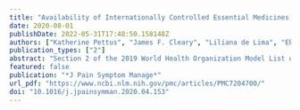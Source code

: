```yaml
---
title: "Availability of Internationally Controlled Essential Medicines in the COVID-19 Pandemic"
date: 2020-08-01
publishDate: 2022-05-31T17:48:50.158148Z
authors: ["Katherine Pettus", "James F. Cleary", "Liliana de Lima", "Ebtesam Ahmed", "Lukas Radbruch"]
publication_types: ["2"]
abstract: "Section 2 of the 2019 World Health Organization Model List of Essential Medicines includes opioid analgesics formulations commonly used for the control of pain and respiratory distress, as well as sedative and anxiolytic substances such as midazolam and diazepam. These medicines, essential to palliative care, are regulated under the international drug control conventions overseen by United Nations specialized agencies and treaty bodies and under national drug control laws. Those national laws and regulations directly affect bedside availability of Internationally Controlled Essential Medicines (ICEMs). The complex interaction between national regulatory systems and global supply chains (now impacted by COVID-19 pandemic) directly affects bedside availability of ICEMs and patient care. Despite decades of global civil society advocacy in the United Nations system, ICEMs have remained chronically unavailable, inaccessible, and unaffordable in low- and-middle-income countries, and there are recent reports of shortages in high-income countries as well. The most prevalent symptoms in COVID-19 are breathlessness, cough, drowsiness, anxiety, agitation, and delirium. Frequently used medicines include opioids such as morphine or fentanyl and midazolam, all of them listed as ICEMs. This paper describes the issues related to the lack of availability and limited access to ICEMs during the COVID-19 pandemic in both intensive and palliative care patients in countries of all income levels and makes recommendations for improving access."
featured: false
publication: "*J Pain Symptom Manage*"
url_pdf: "https://www.ncbi.nlm.nih.gov/pmc/articles/PMC7204700/"
doi: "10.1016/j.jpainsymman.2020.04.153"
---
```


